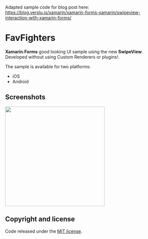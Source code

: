 Adapted sample code for blog post here: https://blog.verslu.is/xamarin/xamarin-forms-xamarin/swipeview-interaction-with-xamarin-forms/

# FavFighters

**Xamarin.Forms** good looking UI sample using the new **SwipeView**. Developed without using Custom Renderers or plugins!.

The sample is available for two platforms:

- iOS
- Android

## Screenshots

<img src="images/favfighters.gif" Width="320" /> 

## Copyright and license

Code released under the [MIT license](https://opensource.org/licenses/MIT).
